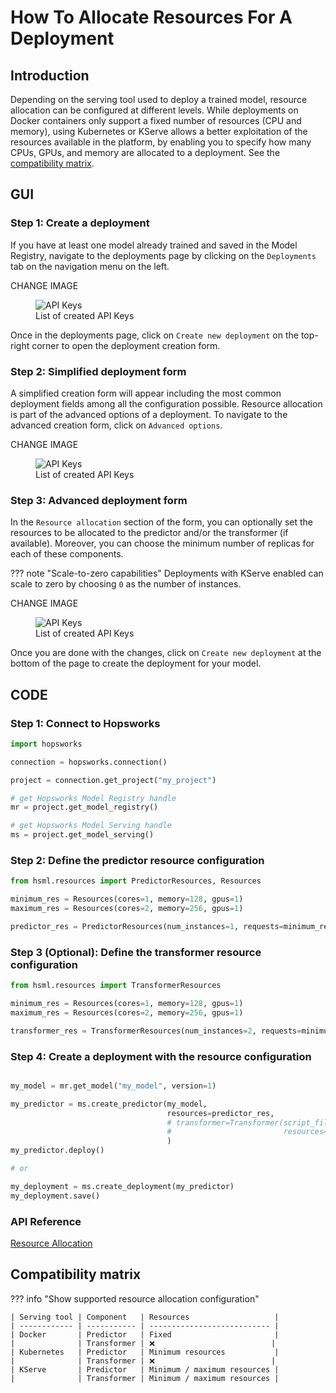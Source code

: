 # How To Allocate Resources For A Deployment

## Introduction

Depending on the serving tool used to deploy a trained model, resource allocation can be configured at different levels. While deployments on Docker containers only support a fixed number of resources (CPU and memory), using Kubernetes or KServe allows a better exploitation of the resources available in the platform, by enabling you to specify how many CPUs, GPUs, and memory are allocated to a deployment. See the [compatibility matrix](#compatibility-matrix).

## GUI

### Step 1: Create a deployment

If you have at least one model already trained and saved in the Model Registry, navigate to the deployments page by clicking on the `Deployments` tab on the navigation menu on the left.

<!-- TODO: Add image with sidebar menu -->

<p color=red>CHANGE IMAGE</p>
<p align="center">
  <figure>
    <img src="../../../../assets/images/guides/project/project_overview.png" alt="API Keys">
    <figcaption>List of created API Keys</figcaption>
  </figure>
</p>

Once in the deployments page, click on `Create new deployment` on the top-right corner to open the deployment creation form.

### Step 2: Simplified deployment form

A simplified creation form will appear including the most common deployment fields among all the configuration possible. Resource allocation is part of the advanced options of a deployment. To navigate to the advanced creation form, click on `Advanced options`.

<!-- TODO: Image highlighting the button -->
<p color=red>CHANGE IMAGE</p>
<p align="center">
  <figure>
    <img src="../../../../assets/images/guides/project/project_overview.png" alt="API Keys">
    <figcaption>List of created API Keys</figcaption>
  </figure>
</p>

### Step 3: Advanced deployment form

In the `Resource allocation` section of the form, you can optionally set the resources to be allocated to the predictor and/or the transformer (if available). Moreover, you can choose the minimum number of replicas for each of these components. 

??? note "Scale-to-zero capabilities"
    Deployments with KServe enabled can scale to zero by choosing `0` as the number of instances.

<!-- TODO: Image Resource allocation -->
<p color=red>CHANGE IMAGE</p>
<p align="center">
  <figure>
    <img src="../../../../assets/images/guides/project/project_overview.png" alt="API Keys">
    <figcaption>List of created API Keys</figcaption>
  </figure>
</p>

Once you are done with the changes, click on `Create new deployment` at the bottom of the page to create the deployment for your model.

## CODE

### Step 1: Connect to Hopsworks

```python
import hopsworks

connection = hopsworks.connection()

project = connection.get_project("my_project")

# get Hopsworks Model Registry handle
mr = project.get_model_registry()

# get Hopsworks Model Serving handle
ms = project.get_model_serving()
```

### Step 2: Define the predictor resource configuration

```python
from hsml.resources import PredictorResources, Resources

minimum_res = Resources(cores=1, memory=128, gpus=1)
maximum_res = Resources(cores=2, memory=256, gpus=1)

predictor_res = PredictorResources(num_instances=1, requests=minimum_res, limits=maximum_res)
```

### Step 3 (Optional): Define the transformer resource configuration

```python
from hsml.resources import TransformerResources

minimum_res = Resources(cores=1, memory=128, gpus=1)
maximum_res = Resources(cores=2, memory=256, gpus=1)

transformer_res = TransformerResources(num_instances=2, requests=minimum_res, limits=maximum_res)
```

### Step 4: Create a deployment with the resource configuration

```python

my_model = mr.get_model("my_model", version=1)

my_predictor = ms.create_predictor(my_model,
                                   resources=predictor_res,
                                   # transformer=Transformer(script_file,
                                   #                         resources=transformer_res)
                                   )
my_predictor.deploy()

# or

my_deployment = ms.create_deployment(my_predictor)
my_deployment.save()
```

### API Reference

[Resource Allocation](https://docs.hopsworks.ai/hopsworks-api/dev/generated/api/resources/)

## Compatibility matrix

??? info "Show supported resource allocation configuration"

    | Serving tool | Component   | Resources                   |
    | ------------ | ----------- | --------------------------- |
    | Docker       | Predictor   | Fixed                       |
    |              | Transformer | ❌                          |
    | Kubernetes   | Predictor   | Minimum resources           |
    |              | Transformer | ❌                          |
    | KServe       | Predictor   | Minimum / maximum resources |
    |              | Transformer | Minimum / maximum resources |